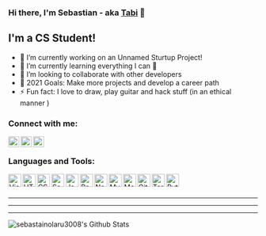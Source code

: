 ### Hi there, I'm Sebastian - aka [Tabi][website] 👋

## I'm a CS Student!
- 🔭 I’m currently working on an Unnamed Sturtup Project!
- 🌱 I’m currently learning everything I can 🤣
- 👯 I’m looking to collaborate with other developers
- 🥅 2021 Goals: Make more projects and develop a career path
- ⚡ Fun fact: I love to draw, play guitar and hack stuff (in an ethical manner )

### Connect with me:

[<img align="left" alt="codeSTACKr.com" height="22px" src="https://img.shields.io/badge/GitHub-100000?style=for-the-badge&logo=github&logoColor=white" />][website]
<!-- [<img align="left" alt="codeSTACKr | YouTube" width="22px" src="https://cdn.jsdelivr.net/npm/simple-icons@v3/icons/youtube.svg" />][youtube]
[<img align="left" alt="codeSTACKr | Twitter" width="22px" src="https://cdn.jsdelivr.net/npm/simple-icons@v3/icons/twitter.svg" />][twitter] -->
[<img align="left" alt="codeSTACKr | LinkedIn" height="22px" src="https://img.shields.io/badge/LinkedIn-0077B5?style=for-the-badge&logo=linkedin&logoColor=white" />][linkedin]
[<img align="left" alt="codeSTACKr | Instagram" height="22px" src="https://img.shields.io/badge/Instagram-E4405F?style=for-the-badge&logo=instagram&logoColor=white" />][instagram]

<br />

### Languages and Tools:

[<img align="left" alt="Visual Studio Code" height="26px" src="https://img.shields.io/badge/Visual_Studio_Code-0078D4?style=for-the-badge&logo=visual%20studio%20code&logoColor=white" />][thissite]
[<img align="left" alt="HTML5" height="26px" src="https://img.shields.io/badge/HTML5-E34F26?style=for-the-badge&logo=html5&logoColor=white" />][thissite]
[<img align="left" alt="CSS3" height="26px" src="https://img.shields.io/badge/CSS3-1572B6?style=for-the-badge&logo=css3&logoColor=whiteg" />][thissite]
[<img align="left" alt="Sass" height="26px" src="https://img.shields.io/badge/Sass-CC6699?style=for-the-badge&logo=sass&logoColor=white" />][thissite]
[<img align="left" alt="JavaScript" height="26px" src="https://img.shields.io/badge/JavaScript-F7DF1E?style=for-the-badge&logo=javascript&logoColor=black" />][thissite]
[<img align="left" alt="React" height="26px" src="https://img.shields.io/badge/React-20232A?style=for-the-badge&logo=react&logoColor=61DAFB" />][thissite]
[<img align="left" alt="Node.js" height="26px" src="https://img.shields.io/badge/Node.js-43853D?style=for-the-badge&logo=node.js&logoColor=white" />][thissite]
[<img align="left" alt="MySQL" height="26px" src="https://img.shields.io/badge/MySQL-00000F?style=for-the-badge&logo=mysql&logoColor=white" />][thissite]
[<img align="left" alt="MongoDB" height="26px" src="https://img.shields.io/badge/MongoDB-4EA94B?style=for-the-badge&logo=mongodb&logoColor=white" />][thissite]
[<img align="left" alt="Git" height="26px" src="https://img.shields.io/badge/Git-F05032?style=for-the-badge&logo=git&logoColor=white" />][thissite]
[<img align="left" alt="Terminal" height="26px" src="https://img.shields.io/badge/Kali_Linux-557C94?style=for-the-badge&logo=kali-linux&logoColor=white" />][thissite]
[<img align="left" alt="Python" height="26px" src="https://img.shields.io/badge/Python-3776AB?style=for-the-badge&logo=python&logoColor=white" />][thissite]

<br />
<br />

---

<!--### 📺 Latest YouTube Videos-->
<!-- YOUTUBE:START -->
<!-- YOUTUBE:END -->

---

<!--### 📕 Latest Blog Posts-->
<!-- BLOG-POST-LIST:START -->
<!-- BLOG-POST-LIST:END -->

---

<img align="left" alt="sebastainolaru3008's Github Stats" src="https://github-readme-stats.vercel.app/api?username=sebastianolaru3008&show_icons=true&hide_border=true" />

[website]: https://sebastianolaru3008.github.io/
<!-- [twitter]: https://twitter.com/codeSTACKr
[youtube]: https://youtube.com/codeSTACKr -->
[instagram]: https://www.instagram.com/seby.olaru3008/
[linkedin]: https://www.linkedin.com/in/sebastian-olaru-800714197/
[thissite]: https://github.com/sebastianolaru3008/sebastianolaru3008
